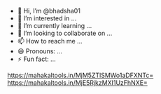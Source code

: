 - 👋 Hi, I’m @bhadsha01
- 👀 I’m interested in ...
- 🌱 I’m currently learning ...
- 💞️ I’m looking to collaborate on ...
- 📫 How to reach me ...
- 😄 Pronouns: ...
- ⚡ Fun fact: ...

<!---
bhadsha01/bhadsha01 is a ✨ special ✨ repository because its `README.md` (this file) appears on your GitHub profile.
You can click the Preview link to take a look at your changes.
--->
https://mahakaltools.in/MjM5ZTlSMWo1aDFXNTc=
https://mahakaltools.in/MjE5RjkzMXI1UzFhNXE=
